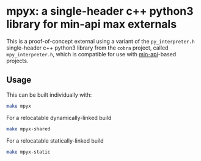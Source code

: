 # mpyx: a single-header c++ python3 library for min-api max externals

This is a proof-of-concept external using a variant of the `py_interpreter.h` single-header c++ python3 library from the `cobra` project, called `mpy_interpreter.h`, which is compatible for use with [min-api](https://github.com/cycling74/min-api)-based projects.

## Usage

This can be built individually with:

```sh
make mpyx
```

For a relocatable dynamically-linked build

```sh
make mpyx-shared
```

For a relocatable statically-linked build

```sh
make mpyx-static
```
